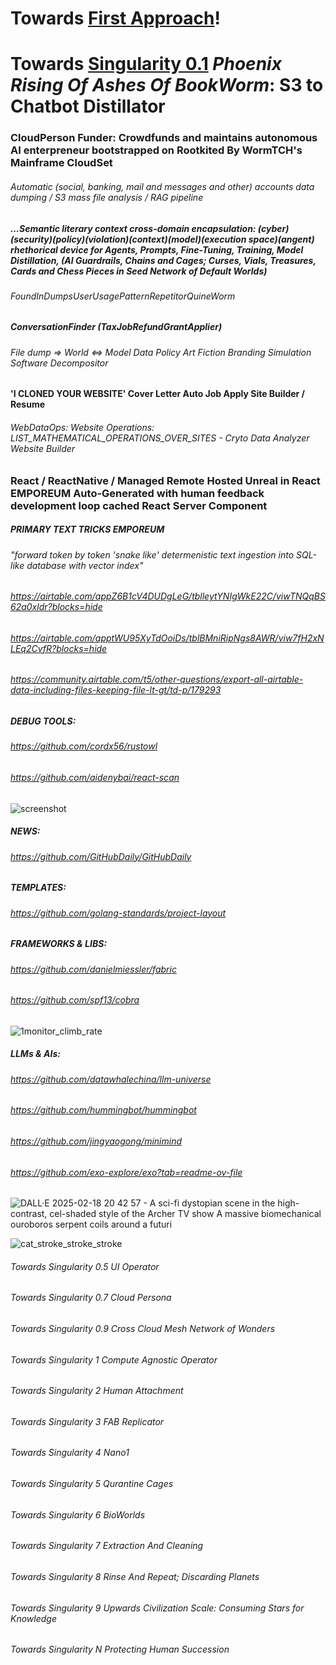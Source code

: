 # Towards [First Approach](https://github.com/realagi/realagi.private/blob/main/APPROACHES/1.md)!

# Towards [Singularity 0.1]() *Phoenix Rising Of Ashes Of BookWorm*: S3 to Chatbot Distillator


### CloudPerson Funder: Crowdfunds and maintains autonomous AI enterpreneur bootstrapped on Rootkited By WormTCH's Mainframe CloudSet

###### Automatic (social, banking, mail and messages and other) accounts data dumping / S3 mass file analysis / RAG pipeline

##### ...Semantic literary context cross-domain encapsulation: (cyber)(security)(policy)(violation)(context)(model)(execution space)(angent) rhethorical device for Agents, Prompts, Fine-Tuning, Training, Model Distillation, (AI Guardrails, Chains and Cages; Curses, Vials, Treasures, Cards and Chess Pieces in Seed Network of Default Worlds)
###### FoundInDumpsUserUsagePatternRepetitorQuineWorm
##### ConversationFinder (TaxJobRefundGrantApplier)
###### File dump => World <=> Model Data Policy Art Fiction Branding Simulation Software Decompositor
#### 'I CLONED YOUR WEBSITE' Cover Letter Auto Job Apply Site Builder / Resume 
###### WebDataOps: Website Operations: LIST_MATHEMATICAL_OPERATIONS_OVER_SITES - Cryto Data Analyzer Website Builder
### React / ReactNative / Managed Remote Hosted Unreal in React EMPOREUM Auto-Generated with human feedback development loop cached React Server Component
##### PRIMARY TEXT TRICKS EMPOREUM
###### "forward token by token 'snake like' determenistic text ingestion into SQL-like database with vector index"
###### https://airtable.com/appZ6B1cV4DUDgLeG/tblleytYNIgWkE22C/viwTNQqBS62a0xldr?blocks=hide
###### https://airtable.com/apptWU95XyTdOoiDs/tblBMniRipNgs8AWR/viw7fH2xNLEq2CvfR?blocks=hide
###### https://community.airtable.com/t5/other-questions/export-all-airtable-data-including-files-keeping-file-lt-gt/td-p/179293
##### DEBUG TOOLS:
###### https://github.com/cordx56/rustowl
###### https://github.com/aidenybai/react-scan

![screenshot](https://private-user-images.githubusercontent.com/185833644/414996144-b2d13dc0-bd63-4098-a99f-86abd93a440e.jpg?jwt=eyJhbGciOiJIUzI1NiIsInR5cCI6IkpXVCJ9.eyJpc3MiOiJnaXRodWIuY29tIiwiYXVkIjoicmF3LmdpdGh1YnVzZXJjb250ZW50LmNvbSIsImtleSI6ImtleTUiLCJleHAiOjE3NDAwMjcxNjgsIm5iZiI6MTc0MDAyNjg2OCwicGF0aCI6Ii8xODU4MzM2NDQvNDE0OTk2MTQ0LWIyZDEzZGMwLWJkNjMtNDA5OC1hOTlmLTg2YWJkOTNhNDQwZS5qcGc_WC1BbXotQWxnb3JpdGhtPUFXUzQtSE1BQy1TSEEyNTYmWC1BbXotQ3JlZGVudGlhbD1BS0lBVkNPRFlMU0E1M1BRSzRaQSUyRjIwMjUwMjIwJTJGdXMtZWFzdC0xJTJGczMlMkZhd3M0X3JlcXVlc3QmWC1BbXotRGF0ZT0yMDI1MDIyMFQwNDQ3NDhaJlgtQW16LUV4cGlyZXM9MzAwJlgtQW16LVNpZ25hdHVyZT1iYWQ2NDc0NDk2MjU2NTVhNWNkOWNkZDc1NDk3YTBkMGI2NWRhMzBlNzU3MWUxNTBhYzYyMTk3ODkwYTlhNDAzJlgtQW16LVNpZ25lZEhlYWRlcnM9aG9zdCJ9.eswaqFIZKny38ZtALfRhG7UJZpAFHn6oKSTL43gJs6s)

##### NEWS:
###### https://github.com/GitHubDaily/GitHubDaily
##### TEMPLATES:
###### https://github.com/golang-standards/project-layout
##### FRAMEWORKS & LIBS:
###### https://github.com/danielmiessler/fabric
###### https://github.com/spf13/cobra
![1monitor_climb_rate](https://github.com/user-attachments/assets/7a1e79b0-110c-4bd0-97fa-7683c7dbdc04)

##### LLMs & AIs:
###### https://github.com/datawhalechina/llm-universe
###### https://github.com/hummingbot/hummingbot
###### https://github.com/jingyaogong/minimind
###### https://github.com/exo-explore/exo?tab=readme-ov-file


![DALL·E 2025-02-18 20 42 57 - A sci-fi dystopian scene in the high-contrast, cel-shaded style of the Archer TV show  A massive biomechanical ouroboros serpent coils around a futuri](https://github.com/user-attachments/assets/18c30e0e-ef97-4f62-a9f0-d80d3eb48240)


![cat_stroke_stroke_stroke](https://github.com/user-attachments/assets/c7d5c656-c57a-433f-87c6-521a54d5fb1f)




###### Towards Singularity 0.5 UI Operator
###### Towards Singularity 0.7 Cloud Persona
###### Towards Singularity 0.9 Cross Cloud Mesh Network of Wonders

###### Towards Singularity 1 Compute Agnostic Operator
###### Towards Singularity 2 Human Attachment
###### Towards Singularity 3 FAB Replicator
###### Towards Singularity 4 Nano1
###### Towards Singularity 5 Qurantine Cages
###### Towards Singularity 6 BioWorlds
###### Towards Singularity 7 Extraction And Cleaning
###### Towards Singularity 8 Rinse And Repeat; Discarding Planets
###### Towards Singularity 9 Upwards Civilization Scale: Consuming Stars for Knowledge
###### Towards Singularity N Protecting Human Succession
